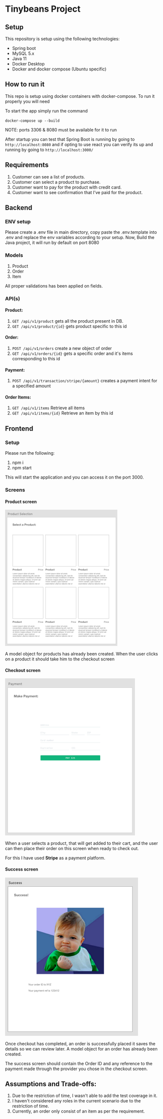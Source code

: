 # Tinybeans Project

## Setup
This repository is setup using the following technologies:
- Spring boot
- MySQL 5.x
- Java 11 
- Docker Desktop
- Docker and docker compose (Ubuntu specific)

## How to run it
This repo is setup using docker containers with docker-compose. To run it properly you will need

To start the app simply run the command

`docker-compose up --build`

NOTE: ports 3306 & 8080 must be available for it to run

After startup you can test that Spring Boot is running by going to `http://localhost:8080` and if opting to use react you can verify its up and running by going to `http://localhost:3000/`

## Requirements
1. Customer can see a list of products.
2. Customer can select a product to purchase.
3. Customer want to pay for the product with credit card.
4. Customer want to see confirmation that I’ve paid for the product.

## Backend
### ENV setup
Please create a .env file in main directory, copy paste the .env.template into .env and replace the env variables according to your setup. Now, Build the Java project, it will run by default on port 8080

### Models
1. Product
2. Order
3. Item

All proper validations has been applied on fields.

### API(s)
#### Product:
1. `GET /api/v1/product` gets all the product present in DB.
2. `GET /api/v1/product/{id}` gets product specific to this id

#### Order:
1. `POST /api/v1/orders` create a new object of order
2. `GET /api/v1/orders/{id}` gets a specific order and it's items corresponding to this id

#### Payment:
1. `POST /api/v1/transaction/stripe/{amount}` creates a payment intent for a specified amount

#### Order Items:
1. `GET /api/v1/items` Retrieve all items
2. `GET /api/v1/items/{id}` Retrieve an item by this id

## Frontend
### Setup
Please run the following:
1. npm i
2. npm start

This will start the application and you can access it on the port 3000.

### Screens
#### Product screen

![Products](docs/img/products.png)

A model object for products has already been created. When the user clicks on a product it should take him to the checkout screen

#### Checkout screen

![Checkout](docs/img/checkout.png)

When a user selects a product, that will get added to their cart, and the user can then place their order on this screen when ready to check out.

For this I have used **Stripe** as a payment platform.


#### Success screen

![Success](docs/img/success.png)

Once checkout has completed, an order is successfully placed it saves the details so we can review later. A model object for an order has already been created.

The success screen should contain the Order ID and any reference to the payment made through the provider you chose in the checkout screen.

## Assumptions and Trade-offs:
1. Due to the restriction of time, I wasn't able to add the test coverage in it.
2. I haven't considered any roles in the current scenario due to the restriction of time.
3. Currently, an order only consist of an item as per the requirement.

